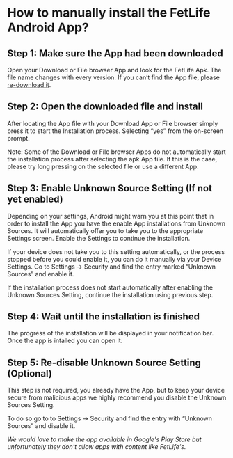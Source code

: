 # How to manually install the FetLife Android App?

## Step 1: Make sure the App had been downloaded
Open your Download or File browser App and look for the FetLife Apk. The file name changes with every version.
If you can’t find the App file, please [re-download it](https://fetlife.com/android/download).

## Step 2: Open the downloaded file and install
After locating the App file with your Download App or File browser simply press it to start the Installation process. Selecting &ldquo;yes&rdquo; from the on-screen prompt.

Note: Some of the Download or File browser Apps do not automatically start the installation process after selecting the apk App file. If this is the case, please try long pressing on the selected file or use a different App.

## Step 3: Enable Unknown Source Setting (If not yet enabled)
Depending on your settings, Android might warn you at this point that in order to install the App you have the enable App installations from Unknown Sources. It will automatically offer you to take you to the appropriate Settings screen. Enable the Settings to continue the installation.

If your device does not take you to this setting automatically, or the process stopped before you could enable it, you can do it manually via your Device Settings. Go to Settings -> Security and find the entry marked &ldquo;Unknown Sources&rdquo; and enable it.

If the installation process does not start automatically after enabling the Unknown Sources Setting, continue the installation using previous step.

## Step 4: Wait until the installation is finished
The progress of the installation will be displayed in your notification bar. Once the app is intalled you can open it.

## Step 5: Re-disable Unknown Source Setting (Optional)
This step is not required, you already have the App, but to keep your device secure from malicious apps we highly recommend you disable the Unknown Sources Setting.

To do so go to to Settings -> Security and find the entry with &ldquo;Unknown Sources&rdquo; and disable it.

*We would love to make the app available in Google's Play Store but unfortunately they don't allow apps with content like FetLife's.*

